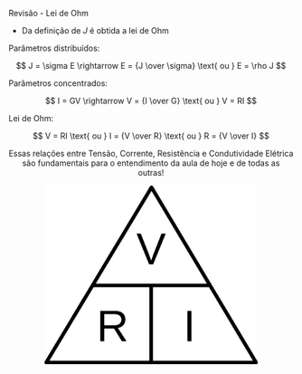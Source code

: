 <div class="cabecalho large">

Revisão - Lei de Ohm

</div>
<div class="two-columns-50-50">

<div class="regular">

- Da definição de $J$ é obtida a lei de Ohm

Parâmetros distribuídos:

$$
J = \sigma E \rightarrow E = {J \over \sigma} \text{ ou } E = \rho J
$$

Parâmetros concentrados:

$$
I = GV \rightarrow V = {I \over G} \text{ ou } V = RI
$$

Lei de Ohm:

$$
V = RI \text{ ou } I = {V \over R} \text{ ou } R = {V \over I}
$$

<center>

Essas relações entre Tensão, Corrente, Resistência e Condutividade Elétrica são fundamentais para o entendimento da aula de hoje e de todas as outras!

</center>

</div>

<div class="regular">
    <center>
        <img class="transparent" src="./img/ohm.png" width=75% >
    </center>
</div>

</div>

